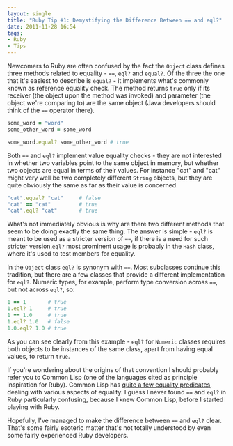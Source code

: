 ```yaml
---
layout: single
title: "Ruby Tip #1: Demystifying the Difference Between == and eql?"
date: 2011-11-28 16:54
tags:
- Ruby
- Tips
---
```


Newcomers to Ruby are often confused by the fact the `Object` class
defines three methods related to equality - `==`, `eql?` and
`equal?`. Of the three the one that it's easiest to describe is
`equal?` - it implements what's commonly known as reference equality
check. The method returns `true` only if its receiver (the object upon
the method was invoked) and parameter (the object we're comparing to) are
the same object (Java developers should think of the `==` operator
there).

``` ruby
some_word = "word"
some_other_word = some_word

some_word.equal? some_other_word # true
```

Both `==` and `eql?` implement value equality checks - they are not
interested in whether two variables point to the same object in
memory, but whether two objects are equal in terms of their
values. For instance "cat" and "cat" might very well be two completely
different `String` objects, but they are quite obviously the same as
far as their value is concerned.

``` ruby
"cat".equal? "cat"     # false
"cat" == "cat"         # true
"cat".eql? "cat"       # true
```

What's not immediately obvious is why are there two different
methods that seem to be doing exactly the same thing. The answer is
simple - `eql?` is meant to be used as a stricter version of `==`, if
there is a need for such stricter version.`eql?` most prominent usage
is probably in the `Hash` class, where it's used to test members for equality.

In the `Object` class `eql?` is synonym with `==`. Most subclasses
continue this tradition, but there are a few classes that provide a
different implementation for `eql?`.  Numeric types, for example,
perform type conversion across `==`, but not across `eql?`, so:

``` ruby
1 == 1       # true
1.eql? 1     # true
1 == 1.0     # true
1.eql? 1.0   # false
1.0.eql? 1.0 # true
```

As you can see clearly from this example - `eql?` for `Numeric` classes
requires both objects to be instances of the same class, apart from
having equal values, to return `true`.

If you're wondering about the origins of that convention I should probably
refer you to Common Lisp (one of the languages cited as principle
inspiration for Ruby). Common Lisp has [quite a few equality
predicates](http://eli.thegreenplace.net/2004/08/08/equality-in-lisp/),
dealing with various aspects of equality. I guess I never found `==`
and `eql?` in Ruby particularly confusing, because I knew Common Lisp,
before I started playing with Ruby.

Hopefully, I've managed to make the difference between `==` and `eql?`
clear. That's some fairly esoteric matter that's not totally
understood by even some fairly experienced Ruby developers.
